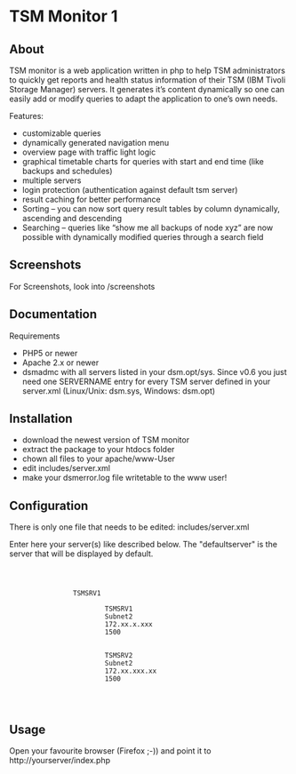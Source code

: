 TSM Monitor 1
=============
  
About
-----
  
TSM monitor is a web application written in php to help TSM administrators to quickly get reports and health status information of their TSM  (IBM Tivoli Storage Manager) servers. It generates it’s content dynamically so one can easily add or modify queries to adapt the application to one’s own needs.
  
Features:
  
* customizable queries
* dynamically generated navigation menu
* overview page with traffic light logic
* graphical timetable charts for queries with start and end time (like backups and schedules)
* multiple servers
* login protection (authentication against default tsm server)
* result caching for better performance
* Sorting – you can now sort query result tables by column dynamically, ascending and descending
* Searching – queries like “show me all backups of node xyz” are now possible with dynamically modified queries through a search field
  
Screenshots
-----------

For Screenshots, look into /screenshots  
  
Documentation
-------------
  
Requirements
  
* PHP5 or newer
* Apache 2.x or newer
* dsmadmc with all servers listed in your dsm.opt/sys. Since v0.6 you just need one SERVERNAME entry for every TSM server defined in your server.xml (Linux/Unix: dsm.sys, Windows: dsm.opt)
  
  
  
Installation
------------
  
* download the newest version of TSM monitor
* extract the package to your htdocs folder
* chown all files to your apache/www-User
* edit includes/server.xml
* make your dsmerror.log file writetable to the www user!
  
  
Configuration
-------------
  
There is only one file that needs to be edited: includes/server.xml
  
Enter here your server(s) like described below. The "defaultserver" is the server that will be displayed by default.
  
<code>
  <config>
        <serverarray>
                <defaultserver>TSMSRV1</defaultserver>
                <server>
                        <servername>TSMSRV1</servername>
                        <description>Subnet2</description>
                        <ip>172.xx.x.xxx</ip>
                        <port>1500</port>
                </server>
                <server>
                        <servername>TSMSRV2</servername>
                        <description>Subnet2</description>
                        <ip>172.xx.xxx.xx</ip>
                        <port>1500</port>
                </server>
        </serverarray>
  </config>
</code> 
  
Usage
----
  
Open your favourite browser (Firefox ;-)) and point it to http://yourserver/index.php
  
  
